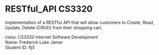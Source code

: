 # RESTful_API CS3320
Implementation of a RESTful API that will allow customers to Create, Read, Update, Delete (CRUD) from their shopping cart.

class: CS3320 Internet Software Development\
Name: Frederick Luke Jamar\
Student ID: flj5
